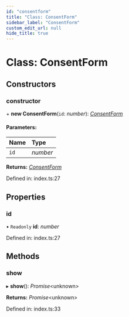 ```yaml
---
id: "consentform"
title: "Class: ConsentForm"
sidebar_label: "ConsentForm"
custom_edit_url: null
hide_title: true
---
```


# Class: ConsentForm

## Constructors

### constructor

\+ **new ConsentForm**(`id`: *number*): [*ConsentForm*](consentform.md)

#### Parameters:

Name | Type |
:------ | :------ |
`id` | *number* |

**Returns:** [*ConsentForm*](consentform.md)

Defined in: index.ts:27

## Properties

### id

• `Readonly` **id**: *number*

Defined in: index.ts:27

## Methods

### show

▸ **show**(): *Promise*<unknown\>

**Returns:** *Promise*<unknown\>

Defined in: index.ts:33
